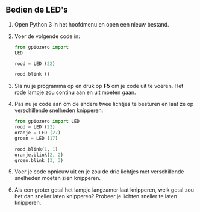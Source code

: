 ## Bedien de LED's

1. Open Python 3 in het hoofdmenu en open een nieuw bestand.

2. Voer de volgende code in:
    
    ```python
    from gpiozero import 
    LED 

    rood = LED (22)

    rood.blink ()
    ```

3. Sla nu je programma op en druk op **F5** om je code uit te voeren. Het rode lampje zou continu aan en uit moeten gaan.

4. Pas nu je code aan om de andere twee lichtjes te besturen en laat ze op verschillende snelheden knipperen:
    
    ```python
    from gpiozero import LED
    rood = LED (22)
    oranje = LED (27)
    groen = LED (17)

    rood.blink(1, 1)
    oranje.blink(2, 2)
    groen.blink (3, 3)
    ```

5. Voer je code opnieuw uit en je zou de drie lichtjes met verschillende snelheden moeten zien knipperen.

6. Als een groter getal het lampje langzamer laat knipperen, welk getal zou het dan sneller laten knipperen? Probeer je lichten sneller te laten knipperen.
